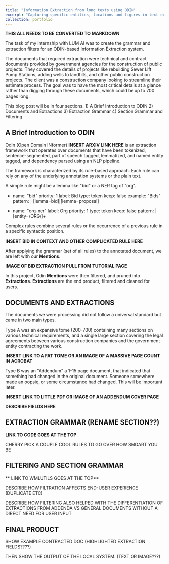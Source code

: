 ```yaml
---
title: "Information Extraction from long texts using ODIN"
excerpt: "Capturing specific entities, locations and figures in text extracted from PDFs using syntactic rules. <br/><img src='/images/internship-post-image.png'>"
collection: portfolio
---
```


**THIS ALL NEEDS TO BE CONVERTED TO MARKDOWN**

The task of my internship with LUM AI was to create the grammar and extraction filters for an ODIN-based Information Extraction system. 

The documents that required extraction were technical and contract documents provided by government agencies for the construction of public projects. They covered the details of projects like rebuilding Sewer Lift Pump Stations, adding wells to landfills, and other public construction projects. The client was a construction company looking to streamline their estimate process. The goal was to have the most critical details at a glance rather than digging through these documents, which could be up to 700 pages long.

This blog post will be in four sections.
	1) A Brief Introduction to ODIN
	2) Documents and Extractions
	3) Extraction Grammar
	4) Section Grammar and Filtering

## A Brief Introduction to ODIN

Odin (Open Domain INformer) **INSERT ARXIV LINK HERE** is an extraction framework that operates over documents that have been tokenized, sentence-segmented, part of speech tagged, lemmatized, and named entity tagged, and dependency parsed using an NLP pipeline.  

The framework is characterized by its rule-based approach. Each rule can rely on any of the underlying annotation systems or the plain text. 

A simple rule might be a lemma like "bid" or a NER tag of "org".

  - name: "bid"
    priority: 1
    label: Bid
    type: token
    keep: false
    example: "Bids"
    pattern: |
      [lemma=bid]|[lemma=proposal]


  - name: "org-ner"
    label: Org
    priority: 1
    type: token
    keep: false
    pattern: |
      [entity=/ORG/]+

Complex rules combine several rules or the occurrence of a previous rule in a specific syntactic position.

**INSERT BID IN CONTEXT AND OTHER COMPLICATED RULE HERE**

After applying the grammar (set of all rules) to the annotated document, we are left with our **Mentions**. 

**IMAGE OF BID EXTRACTION PULL FROM TUTORIAL PAGE**

In this project, Odin **Mentions** were then filtered, and pruned into **Extractions**. **Extractions** are the end product, filtered and cleaned for users.  

## DOCUMENTS AND EXTRACTIONS	 
The documents we were processing did not follow a universal standard but came in two main types. 

Type A was an expansive tome (200-700) containing many sections on various technical requirements, and a single large section covering the legal agreements between various construction companies and the government entity contracting the work. 

**INSERT LINK TO A FAT TOME OR AN IMAGE OF A MASSIVE PAGE COUNT IN ACROBAT**

Type B  was an "Addendum" a 1-15 page document, that indicated that something had changed in the original document. Someone somewhere made an oopsie, or some circumstance had changed. This will be important later.

**INSERT LINK TO LITTLE PDF OR IMAGE OF AN ADDENDUM COVER PAGE**

**DESCRIBE FIELDS HERE**

## EXTRACTION GRAMMAR (RENAME SECTION??)

**LINK TO CODE GOES AT THE TOP**

CHERRY PICK A COUPLE COOL RULES TO GO OVER HOW SMOART YOU BE

## FILTERING AND SECTION GRAMMAR

** LINK TO WMLUTILS GOES AT THE TOP**

DESCRIBE HOW FILTRATION AFFECTS END-USER EXPERIENCE (DUPLICATE ETC)

DESCRIBE HOW FILTERING ALSO HELPED WITH THE DIFFERENTIATION OF EXTRACTIONS FROM ADDENDA VS GENERAL DOCUMENTS WITHOUT A DIRECT NEED FOR USER INPUT

## FINAL PRODUCT

SHOW EXAMPLE CONTRACTED DOC (HIGHLIGHTED EXTRACTION FIELDS????)

THEN SHOW THE OUTPUT OF THE LOCAL SYSTEM. (TEXT OR IMAGE???)

<!-- This is an item in your portfolio that describes your internship. It can have images or nice text. If you name the file .md, it will be parsed as markdown. If you name the file .html, it will be parsed as HTML.

As you're describing the content of your internship, be sure to describe how you were able to apply the concepts and skills you acquired from HLT courses to your internship. You'll also want to describe the things that you learned from the internship itself that might help you in future work.

## Evaluation criteria
Remember that each of the two projects in your portfolio will be evaluated on these points:

* **Length**: A summary of the project goals, technology used, and outcomes, as appropriate for a general technical audience, between 1000 and 3000 words (not counting code)
* **Content**: student’s experience demonstrates the learning outcomes for the MSHLT program [^note]
* **Code**: Code is contained in the site, or a link to the code (such as in a GitHub repository) exists on the site.
* **Professionalism**: Free of grammatical, mechanical, and stylistic issues
* **Above and beyond**: How well does this component communicate the most relevant features?

[^note]: The learning outcomes of the MSHLT program are:
    
    1. Students will demonstrate programming skills for the workplace.
    2. Students will be able to use fundamental algorithms and concepts in Natural Language Processing.
    3. Students will show knowledge of tools and packages used in Natural Language Processing. -->
